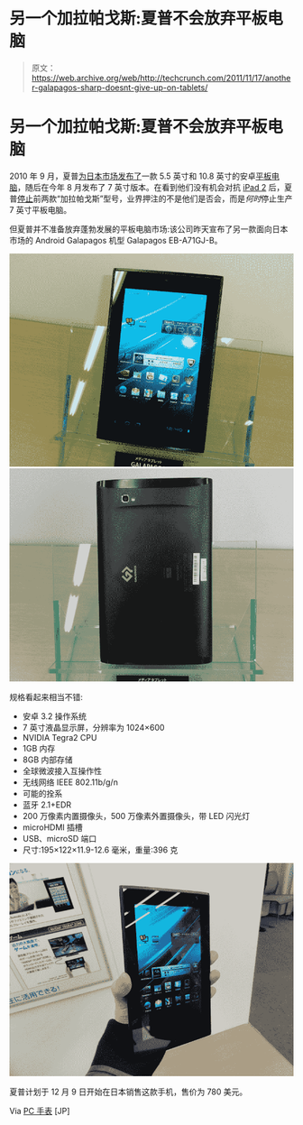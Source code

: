 # 另一个加拉帕戈斯:夏普不会放弃平板电脑 

> 原文：<https://web.archive.org/web/http://techcrunch.com/2011/11/17/another-galapagos-sharp-doesnt-give-up-on-tablets/>

# 另一个加拉帕戈斯:夏普不会放弃平板电脑

2010 年 9 月，夏普[为日本市场发布了](https://web.archive.org/web/20230205025243/https://techcrunch.com/2010/09/27/galapagos-sharp-announces-5-5-inch-and-10-8-inch-android-tablets-video/)一款 5.5 英寸和 10.8 英寸的安卓[平板电脑](https://web.archive.org/web/20230205025243/https://techcrunch.com/tag/tablets)，随后在今年 8 月发布了 7 英寸版本。在看到他们没有机会对抗 [iPad 2](https://web.archive.org/web/20230205025243/https://techcrunch.com/tag/ipad) 后，夏普[停止](https://web.archive.org/web/20230205025243/https://techcrunch.com/2011/09/15/sharp-discontinues-2-of-3-galapagos-tablet-models-only-the-7-inch-version-lives-on/)前两款“加拉帕戈斯”型号，业界押注的不是他们是否会，而是*何时*停止生产 7 英寸平板电脑。

但夏普并不准备放弃蓬勃发展的平板电脑市场:该公司昨天宣布了另一款面向日本市场的 Android Galapagos 机型 Galapagos EB-A71GJ-B。

[![](img/276838be7f1f7eacb268b51c16845d8e.png "sharp 2") ](https://web.archive.org/web/20230205025243/https://techcrunch.com/wp-content/uploads/2011/11/sharp-2.jpg) [ ![](img/e05d3d82fa0553aa8984782d60783b35.png "sharp 3")](https://web.archive.org/web/20230205025243/https://techcrunch.com/wp-content/uploads/2011/11/sharp-3.jpg)

规格看起来相当不错:

*   安卓 3.2 操作系统
*   7 英寸液晶显示屏，分辨率为 1024×600
*   NVIDIA Tegra2 CPU
*   1GB 内存
*   8GB 内部存储
*   全球微波接入互操作性
*   无线网络 IEEE 802.11b/g/n
*   可能的拴系
*   蓝牙 2.1+EDR
*   200 万像素内置摄像头，500 万像素外置摄像头，带 LED 闪光灯
*   microHDMI 插槽
*   USB、microSD 端口
*   尺寸:195×122×11.9-12.6 毫米，重量:396 克

[![](img/6f568baea1346adf6998c051e3ede591.png "sharp 4")](https://web.archive.org/web/20230205025243/https://techcrunch.com/wp-content/uploads/2011/11/sharp-4.jpg)

夏普计划于 12 月 9 日开始在日本销售这款手机，售价为 780 美元。

Via [PC 手表](https://web.archive.org/web/20230205025243/http://pc.watch.impress.co.jp/docs/news/20111116_491098.html) [JP]